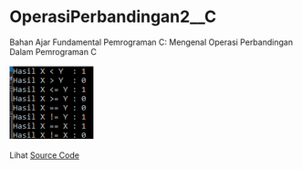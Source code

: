# OperasiPerbandingan2__C
Bahan Ajar Fundamental Pemrograman C: Mengenal Operasi Perbandingan Dalam Pemrograman C<br><br>
<img src="https://github.com/RizkyKhapidsyah/OperasiPerbandingan2__C/blob/master/Results/001.PNG"><br><br>
Lihat <a href="https://github.com/RizkyKhapidsyah/OperasiPerbandingan2__C/blob/master/Source.c">Source Code</a>
